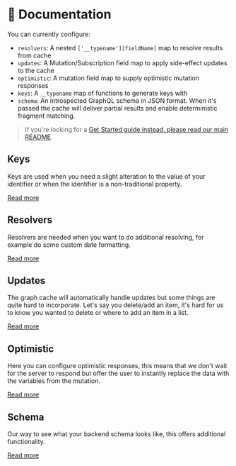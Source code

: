 # 📃 Documentation

You can currently configure:

- `resolvers`: A nested `['__typename'][fieldName]` map to resolve results from cache
- `updates`: A Mutation/Subscription field map to apply side-effect updates to the cache
- `optimistic`: A mutation field map to supply optimistic mutation responses
- `keys`: A `__typename` map of functions to generate keys with
- `schema`: An introspected GraphQL schema in JSON format. When it's passed the cache will
  deliver partial results and enable deterministic fragment matching.

> If you're looking for a [Get Started guide instead, please read our main README](../README.md).

## Keys

Keys are used when you need a slight alteration to the value of your identifier or
when the identifier is a non-traditional property.

[Read more](./keys.md)

## Resolvers

Resolvers are needed when you want to do additional resolving, for example do some
custom date formatting.

[Read more](./resolvers.md)

## Updates

The graph cache will automatically handle updates but some things are quite hard to
incorporate. Let's say you delete/add an item, it's hard for us to know you wanted to
delete or where to add an item in a list.

[Read more](./updates.md)

## Optimistic

Here you can configure optimistic responses, this means that we don't wait for the server
to respond but offer the user to instantly replace the data with the variables from the
mutation.

[Read more](./optimistic.md)

## Schema

Our way to see what your backend schema looks like, this offers additional functionality.

[Read more](./schema.md)
